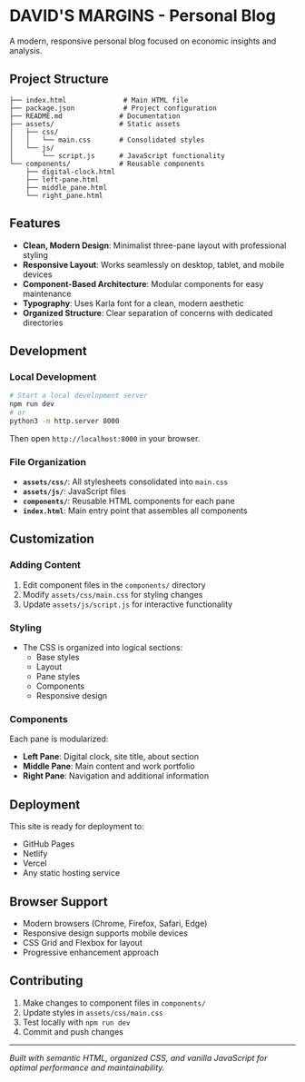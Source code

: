 # DAVID'S MARGINS - Personal Blog

A modern, responsive personal blog focused on economic insights and analysis.

## Project Structure

```
├── index.html              # Main HTML file
├── package.json            # Project configuration
├── README.md              # Documentation
├── assets/                # Static assets
│   ├── css/
│   │   └── main.css       # Consolidated styles
│   └── js/
│       └── script.js      # JavaScript functionality
└── components/            # Reusable components
    ├── digital-clock.html
    ├── left-pane.html
    ├── middle_pane.html
    └── right_pane.html
```

## Features

- **Clean, Modern Design**: Minimalist three-pane layout with professional styling
- **Responsive Layout**: Works seamlessly on desktop, tablet, and mobile devices
- **Component-Based Architecture**: Modular components for easy maintenance
- **Typography**: Uses Karla font for a clean, modern aesthetic
- **Organized Structure**: Clear separation of concerns with dedicated directories

## Development

### Local Development
```bash
# Start a local development server
npm run dev
# or
python3 -m http.server 8000
```

Then open `http://localhost:8000` in your browser.

### File Organization

- **`assets/css/`**: All stylesheets consolidated into `main.css`
- **`assets/js/`**: JavaScript files
- **`components/`**: Reusable HTML components for each pane
- **`index.html`**: Main entry point that assembles all components

## Customization

### Adding Content
1. Edit component files in the `components/` directory
2. Modify `assets/css/main.css` for styling changes
3. Update `assets/js/script.js` for interactive functionality

### Styling
- The CSS is organized into logical sections:
  - Base styles
  - Layout
  - Pane styles
  - Components
  - Responsive design

### Components
Each pane is modularized:
- **Left Pane**: Digital clock, site title, about section
- **Middle Pane**: Main content and work portfolio
- **Right Pane**: Navigation and additional information

## Deployment

This site is ready for deployment to:
- GitHub Pages
- Netlify
- Vercel
- Any static hosting service

## Browser Support

- Modern browsers (Chrome, Firefox, Safari, Edge)
- Responsive design supports mobile devices
- CSS Grid and Flexbox for layout
- Progressive enhancement approach

## Contributing

1. Make changes to component files in `components/`
2. Update styles in `assets/css/main.css`
3. Test locally with `npm run dev`
4. Commit and push changes

---

*Built with semantic HTML, organized CSS, and vanilla JavaScript for optimal performance and maintainability.*

